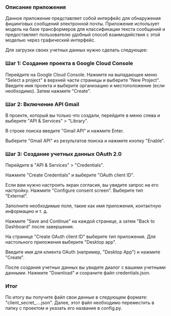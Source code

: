 ### **Описание приложения**
Данное приложение представляет собой интерфейс для обнаружения фишинговых сообщений электронной почты. Приложение использует модель на базе трансформеров для классификации текста сообщений и предоставляет пользователю удобный способ взаимодействия с этой моделью через графический интерфейс.

Для загрузки своих учетных данных нужно сделать следующее:
### Шаг 1: Создание проекта в Google Cloud Console
Перейдите на Google Cloud Console.
Нажмите на выпадающее меню "Select a project" в верхней части страницы и выберите "New Project".
Введите имя проекта и выберите организацию и местоположение (если необходимо). Затем нажмите "Create".

### Шаг 2: Включение API Gmail
В проекте, который вы только что создали, перейдите в меню слева и выберите "API & Services" > "Library".

В строке поиска введите "Gmail API" и нажмите Enter.

Выберите "Gmail API" из результатов поиска и нажмите кнопку "Enable".

### Шаг 3: Создание учетных данных OAuth 2.0
Перейдите в "API & Services" > "Credentials".

Нажмите "Create Credentials" и выберите "OAuth client ID".

Если вам нужно настроить экран согласия, вы увидите запрос на его настройку. Нажмите "Configure consent screen".
Выберите тип "External".

Заполните необходимые поля, такие как имя приложения, контактную информацию и т. д.

Нажмите "Save and Continue" на каждой странице, а затем "Back to Dashboard" после завершения.

На странице "Create OAuth client ID" выберите тип приложения. Для настольного приложения выберите "Desktop app".

Введите имя для клиента OAuth (например, "Desktop App") и нажмите "Create".

После создания учетных данных вы увидите диалог с вашими учетными данными. Нажмите "Download" и сохраните файл credentials.json.

### Итог
По итогу вы получите файл свои данные в следующем формате: "client_secret_....json". Далее, этот файл необходимо переместить в папку с проектом и указать его название в config.py.
